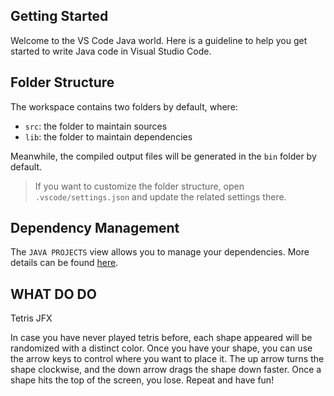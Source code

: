 ## Getting Started

Welcome to the VS Code Java world. Here is a guideline to help you get started to write Java code in Visual Studio Code.

## Folder Structure

The workspace contains two folders by default, where:

- `src`: the folder to maintain sources
- `lib`: the folder to maintain dependencies

Meanwhile, the compiled output files will be generated in the `bin` folder by default.

> If you want to customize the folder structure, open `.vscode/settings.json` and update the related settings there.

## Dependency Management

The `JAVA PROJECTS` view allows you to manage your dependencies. More details can be found [here](https://github.com/microsoft/vscode-java-dependency#manage-dependencies).



## WHAT DO DO
Tetris JFX

In case you have never played tetris before, each shape appeared will be randomized with a distinct color.
Once you have your shape, you can use the arrow keys to control where you want to place it.
The up arrow turns the shape clockwise, and the down arrow drags the shape down faster. 
Once a shape hits the top  of the screen, you lose. 
Repeat and have fun!
